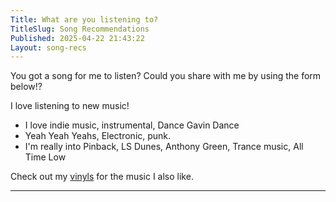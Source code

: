 ```yaml
---
Title: What are you listening to?
TitleSlug: Song Recommendations
Published: 2025-04-22 21:43:22
Layout: song-recs
---
```

You got a song for me to listen? Could you share with me by using the form below!?


I love listening to new music! 

* I love indie music, instrumental, Dance Gavin Dance
* Yeah Yeah Yeahs, Electronic, punk.
* I'm really into Pinback, LS Dunes, Anthony Green, Trance music, All Time Low

Check out my [vinyls](vinyls) for the music I also like.



<hr />


